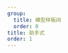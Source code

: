 ```yaml
---
group:
  title: 模型样板间
  order: 0
title: 助手式
order: 1
---
```


<code src="./copilot.tsx" title='助手式' compact iframe='600'></code>
